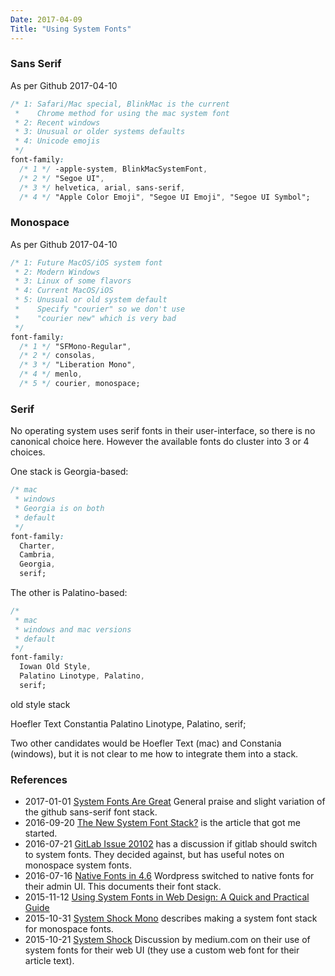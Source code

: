 ```yaml
---
Date: 2017-04-09
Title: "Using System Fonts"
---
```


### Sans Serif

As per Github 2017-04-10

```css
/* 1: Safari/Mac special, BlinkMac is the current
 *    Chrome method for using the mac system font
 * 2: Recent windows
 * 3: Unusual or older systems defaults 
 * 4: Unicode emojis
 */
font-family:
  /* 1 */ -apple-system, BlinkMacSystemFont,
  /* 2 */ "Segoe UI",
  /* 3 */ helvetica, arial, sans-serif,
  /* 4 */ "Apple Color Emoji", "Segoe UI Emoji", "Segoe UI Symbol";
```

### Monospace

As per Github 2017-04-10

```css
/* 1: Future MacOS/iOS system font
 * 2: Modern Windows
 * 3: Linux of some flavors
 * 4: Current MacOS/iOS 
 * 5: Unusual or old system default
 *    Specify "courier" so we don't use 
 *    "courier new" which is very bad
 */
font-family:
  /* 1 */ "SFMono-Regular",
  /* 2 */ consolas, 
  /* 3 */ "Liberation Mono",
  /* 4 */ menlo,
  /* 5 */ courier, monospace;
```

### Serif

No operating system uses serif fonts in their user-interface, so there is no canonical choice here.  However the available fonts do  cluster into 3 or 4 choices.

One stack is Georgia-based:

```css
/* mac
 * windows
 * Georgia is on both 
 * default
 */
font-family:
  Charter,
  Cambria,
  Georgia,
  serif;
```

The other is Palatino-based:

```css
/*
 * mac
 * windows and mac versions
 * default 
 */
font-family:
  Iowan Old Style,
  Palatino Linotype, Palatino,
  serif;
```

old style stack

Hoefler Text
Constantia
Palatino Linotype, Palatino,
serif;



Two other candidates would be Hoefler Text (mac) and Constania (windows), but it is not clear to me how to integrate them into a stack.

### References

* 2017-01-01 [System Fonts Are Great](https://benrabicoff.com/system-fonts-are-great/) General praise and slight variation of the github sans-serif font stack.
* 2016-09-20 [The New System Font Stack?](https://bitsofco.de/the-new-system-font-stack/) is the article that got me started.
* 2016-07-21 [GitLab Issue 20102](https://gitlab.com/gitlab-org/gitlab-ce/issues/20102) has a discussion if gitlab should switch to system fonts.  They decided against, but has useful notes on monospace system fonts.
* 2016-07-16 [Native Fonts in 4.6](https://make.wordpress.org/core/2016/07/07/native-fonts-in-4-6/) Wordpress switched to native fonts for their admin UI.  This documents their font stack.
* 2015-11-12 [Using System Fonts in Web Design: A Quick and Practical Guide](https://www.smashingmagazine.com/2015/11/using-system-ui-fonts-practical-guide/)
* 2015-10-31 [System Shock Mono](http://z12t.com/system-shock-mono/) describes making a system font stack for monospace fonts.
* 2015-10-21 [System Shock](https://medium.design/system-shock-6b1dc6d6596f) Discussion by medium.com on their use of system fonts for their web UI (they use a custom web font for their article text).
